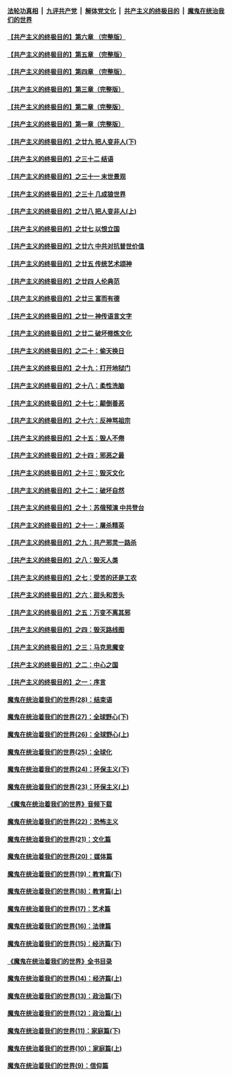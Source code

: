 

####  [法轮功真相](../../../../basic/blob/master/README.md?t=06252031) &nbsp;|&nbsp; [九评共产党](../../../../9ping.md/blob/master/README.md?t=06252031) &nbsp;|&nbsp; [解体党文化](../../../../jtdwh.md/blob/master/README.md?t=06252031)  &nbsp;|&nbsp; [共产主义的终极目的](../../../../gczydzjmd.md/blob/master/README.md?t=06252031) &nbsp;|&nbsp; [魔鬼在统治我们的世界](../../../../mgztzwmdsj.md/blob/master/README.md?t=06252031) 

#### [【共产主义的终极目的】第六章 （完整版）](../pages/nsc422/n11428913.md?t=06252031) 

#### [【共产主义的终极目的】第五章 （完整版）](../pages/nsc422/n11428912.md?t=06252031) 

#### [【共产主义的终极目的】第四章 （完整版）](../pages/nsc422/n11428907.md?t=06252031) 

#### [【共产主义的终极目的】第三章（完整版）](../pages/nsc422/n11428848.md?t=06252031) 

#### [【共产主义的终极目的】第二章（完整版）](../pages/nsc422/n11428831.md?t=06252031) 

#### [【共产主义的终极目的】第一章（完整版）](../pages/nsc422/n11417651.md?t=06252031) 

#### [【共产主义的终极目的】之廿九 把人变非人(下)](../pages/nsc422/n11344140.md?t=06252031) 

#### [【共产主义的终极目的】之三十二 结语](../pages/nsc422/n11360535.md?t=06252031) 

#### [【共产主义的终极目的】之三十一 末世景观](../pages/nsc422/n11351129.md?t=06252031) 

#### [【共产主义的终极目的】之三十 几成狼世界](../pages/nsc422/n11348280.md?t=06252031) 

#### [【共产主义的终极目的】之廿八 把人变非人(上)](../pages/nsc422/n11340492.md?t=06252031) 

#### [【共产主义的终极目的】之廿七 以恨立国](../pages/nsc422/n11336944.md?t=06252031) 

#### [【共产主义的终极目的】之廿六 中共对抗普世价值](../pages/nsc422/n11324785.md?t=06252031) 

#### [【共产主义的终极目的】之廿五 传统艺术颂神](../pages/nsc422/n11296396.md?t=06252031) 

#### [【共产主义的终极目的】之廿四 人伦典范](../pages/nsc422/n11296397.md?t=06252031) 

#### [【共产主义的终极目的】之廿三 富而有德](../pages/nsc422/n11283598.md?t=06252031) 

#### [【共产主义的终极目的】之廿一 神传语言文字](../pages/nsc422/n11263265.md?t=06252031) 

#### [【共产主义的终极目的】之廿二 破坏修炼文化](../pages/nsc422/n11245728.md?t=06252031) 

#### [【共产主义的终极目的】之二十：偷天换日](../pages/nsc422/n11238846.md?t=06252031) 

#### [【共产主义的终极目的】之十九：打开地狱门](../pages/nsc422/n11206376.md?t=06252031) 

#### [【共产主义的终极目的】之十八：柔性洗脑](../pages/nsc422/n11199994.md?t=06252031) 

#### [【共产主义的终极目的】之十七：颠倒善恶](../pages/nsc422/n11179782.md?t=06252031) 

#### [【共产主义的终极目的】之十六：反神骂祖宗](../pages/nsc422/n11166798.md?t=06252031) 

#### [【共产主义的终极目的】之十五：毁人不倦](../pages/nsc422/n11166792.md?t=06252031) 

#### [【共产主义的终极目的】之十四：邪恶之最](../pages/nsc422/n11150249.md?t=06252031) 

#### [【共产主义的终极目的】之十三：毁灭文化](../pages/nsc422/n11135227.md?t=06252031) 

#### [【共产主义的终极目的】之十二：破坏自然](../pages/nsc422/n11135214.md?t=06252031) 

#### [【共产主义的终极目的】之十：苏俄预演 中共登台](../pages/nsc422/n11118424.md?t=06252031) 

#### [【共产主义的终极目的】之十一：屠杀精英](../pages/nsc422/n11118442.md?t=06252031) 

#### [【共产主义的终极目的】之九：共产邪灵一路杀](../pages/nsc422/n11114139.md?t=06252031) 

#### [【共产主义的终极目的】之八：毁灭人类](../pages/nsc422/n11108503.md?t=06252031) 

#### [【共产主义的终极目的】之七：受苦的还是工农](../pages/nsc422/n11101809.md?t=06252031) 

#### [【共产主义的终极目的】之六：甜头和苦头](../pages/nsc422/n11096971.md?t=06252031) 

#### [【共产主义的终极目的】之五：万变不离其邪](../pages/nsc422/n11091285.md?t=06252031) 

#### [【共产主义的终极目的】之四：毁灭路线图](../pages/nsc422/n11086284.md?t=06252031) 

#### [【共产主义的终极目的】之三：马克思魔变](../pages/nsc422/n11061941.md?t=06252031) 

#### [【共产主义的终极目的】之二：中心之国](../pages/nsc422/n11047728.md?t=06252031) 

#### [【共产主义的终极目的】之一：序言](../pages/nsc422/n11086077.md?t=06252031) 

#### [魔鬼在统治着我们的世界(28)：结束语](../pages/nsc422/n10936246.md?t=06252031) 

#### [魔鬼在统治着我们的世界(27)：全球野心(下)](../pages/nsc422/n10928319.md?t=06252031) 

#### [魔鬼在统治着我们的世界(26)：全球野心(上)](../pages/nsc422/n10900318.md?t=06252031) 

#### [魔鬼在统治着我们的世界(25)：全球化](../pages/nsc422/n10788205.md?t=06252031) 

#### [魔鬼在统治着我们的世界(24)：环保主义(下)](../pages/nsc422/n10695307.md?t=06252031) 

#### [魔鬼在统治着我们的世界(23)：环保主义(上)](../pages/nsc422/n10688613.md?t=06252031) 

#### [《魔鬼在统治着我们的世界》音频下载](../pages/nsc422/n10635553.md?t=06252031) 

#### [魔鬼在统治着我们的世界(22)：恐怖主义](../pages/nsc422/n10614727.md?t=06252031) 

#### [魔鬼在统治着我们的世界(21)：文化篇](../pages/nsc422/n10597706.md?t=06252031) 

#### [魔鬼在统治着我们的世界(20)：媒体篇](../pages/nsc422/n10586579.md?t=06252031) 

#### [魔鬼在统治着我们的世界(19)：教育篇(下)](../pages/nsc422/n10564808.md?t=06252031) 

#### [魔鬼在统治着我们的世界(18)：教育篇(上)](../pages/nsc422/n10526970.md?t=06252031) 

#### [魔鬼在统治着我们的世界(17)：艺术篇](../pages/nsc422/n10499093.md?t=06252031) 

#### [魔鬼在统治着我们的世界(16)：法律篇](../pages/nsc422/n10485969.md?t=06252031) 

#### [魔鬼在统治着我们的世界(15)：经济篇(下)](../pages/nsc422/n10469975.md?t=06252031) 

#### [《魔鬼在统治着我们的世界》全书目录](../pages/nsc422/n10464261.md?t=06252031) 

#### [魔鬼在统治着我们的世界(14)：经济篇(上)](../pages/nsc422/n10457370.md?t=06252031) 

#### [魔鬼在统治着我们的世界(13)：政治篇(下)](../pages/nsc422/n10448270.md?t=06252031) 

#### [魔鬼在统治着我们的世界(12)：政治篇(上)](../pages/nsc422/n10444576.md?t=06252031) 

#### [魔鬼在统治着我们的世界(11)：家庭篇(下)](../pages/nsc422/n10440961.md?t=06252031) 

#### [魔鬼在统治着我们的世界(10)：家庭篇(上)](../pages/nsc422/n10435448.md?t=06252031) 

#### [魔鬼在统治着我们的世界(9)：信仰篇](../pages/nsc422/n10432159.md?t=06252031) 


